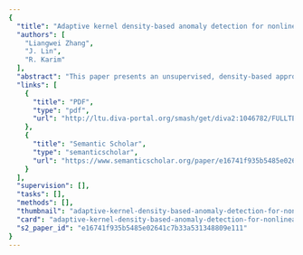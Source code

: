 ```yaml
---
{
  "title": "Adaptive kernel density-based anomaly detection for nonlinear systems",
  "authors": [
    "Liangwei Zhang",
    "J. Lin",
    "R. Karim"
  ],
  "abstract": "This paper presents an unsupervised, density-based approach to anomaly detection. The purpose is to define a smooth yet effective measure of outlierness that can be used to detect anomalies in nonl ...",
  "links": [
    {
      "title": "PDF",
      "type": "pdf",
      "url": "http://ltu.diva-portal.org/smash/get/diva2:1046782/FULLTEXT01"
    },
    {
      "title": "Semantic Scholar",
      "type": "semanticscholar",
      "url": "https://www.semanticscholar.org/paper/e16741f935b5485e02641c7b33a531348809e111"
    }
  ],
  "supervision": [],
  "tasks": [],
  "methods": [],
  "thumbnail": "adaptive-kernel-density-based-anomaly-detection-for-nonlinear-systems-thumb.jpg",
  "card": "adaptive-kernel-density-based-anomaly-detection-for-nonlinear-systems-card.jpg",
  "s2_paper_id": "e16741f935b5485e02641c7b33a531348809e111"
}
---
```


